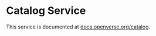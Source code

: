 # Catalog Service

This service is documented at [docs.openverse.org/catalog](https://docs.openverse.org/catalog/index.html).
